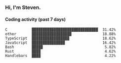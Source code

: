 ### Hi, I'm Steven.

#### Coding activity (past 7 days)
```
C           ▓▓▓▓▓▓▓▓▓▓▓▓▓▓▓▓▓▓▓▓▓▓▓▓▓▓▓▓▓▓  31.42%
other       ▓▓▓▓▓▓▓▓▓▓▓▓▓▓▓▓▓▓              18.88%
TypeScript  ▓▓▓▓▓▓▓▓▓▓▓▓▓▓▓▓▓               18.62%
JavaScript  ▓▓▓▓▓▓▓▓▓▓▓▓▓▓▓                 16.42%
Bash        ▓▓▓▓▓                            5.82%
Rust        ▓▓▓▓                             4.62%
Handlebars  ▓▓▓▓                             4.22%
```
